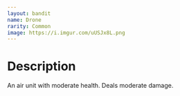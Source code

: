 ```yaml
---
layout: bandit
name: Drone
rarity: Common
image: https://i.imgur.com/uUSJx8L.png
---
```


# Description

An air unit with moderate health. Deals moderate damage.
